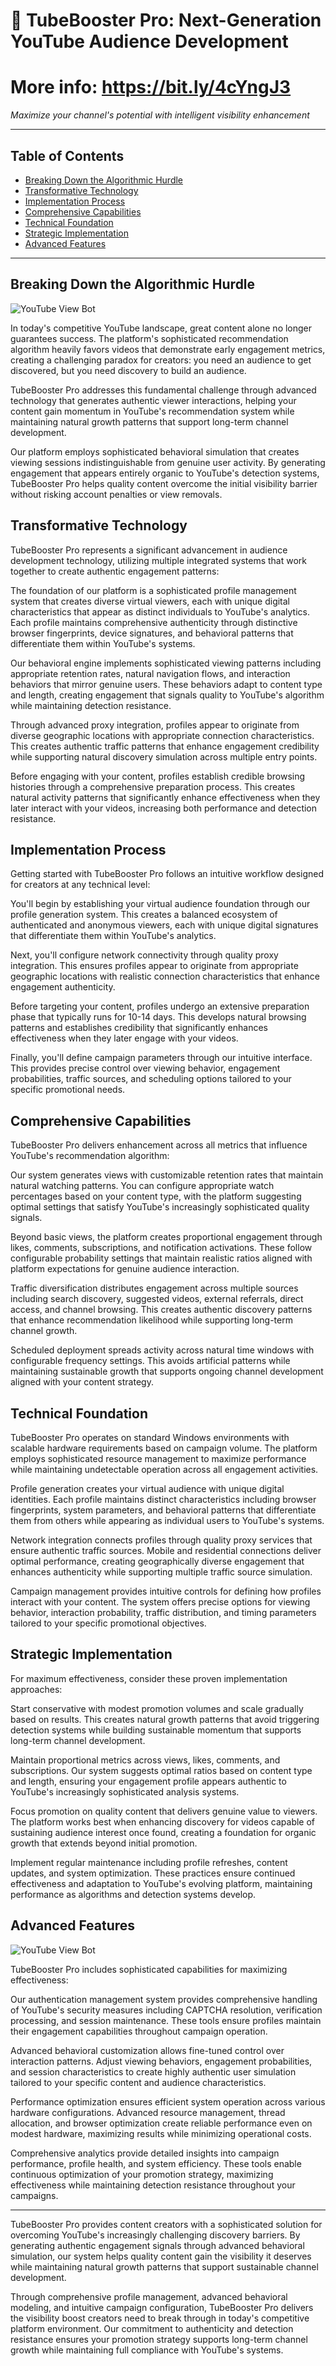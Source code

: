 # 🚀 TubeBooster Pro: Next-Generation YouTube Audience Development

# More info: https://bit.ly/4cYngJ3

*Maximize your channel's potential with intelligent visibility enhancement*

---

## Table of Contents
- [Breaking Down the Algorithmic Hurdle](#breaking-down-the-algorithmic-hurdle)
- [Transformative Technology](#transformative-technology)
- [Implementation Process](#implementation-process)
- [Comprehensive Capabilities](#comprehensive-capabilities)
- [Technical Foundation](#technical-foundation)
- [Strategic Implementation](#strategic-implementation)
- [Advanced Features](#advanced-features)

---

## Breaking Down the Algorithmic Hurdle

![YouTube View Bot](https://youtube-booster.space/wp-content/uploads/2025/02/blog-cover-bg19-scaled.webp)

In today's competitive YouTube landscape, great content alone no longer guarantees success. The platform's sophisticated recommendation algorithm heavily favors videos that demonstrate early engagement metrics, creating a challenging paradox for creators: you need an audience to get discovered, but you need discovery to build an audience.

TubeBooster Pro addresses this fundamental challenge through advanced technology that generates authentic viewer interactions, helping your content gain momentum in YouTube's recommendation system while maintaining natural growth patterns that support long-term channel development.

Our platform employs sophisticated behavioral simulation that creates viewing sessions indistinguishable from genuine user activity. By generating engagement that appears entirely organic to YouTube's detection systems, TubeBooster Pro helps quality content overcome the initial visibility barrier without risking account penalties or view removals.

## Transformative Technology

TubeBooster Pro represents a significant advancement in audience development technology, utilizing multiple integrated systems that work together to create authentic engagement patterns:

The foundation of our platform is a sophisticated profile management system that creates diverse virtual viewers, each with unique digital characteristics that appear as distinct individuals to YouTube's analytics. Each profile maintains comprehensive authenticity through distinctive browser fingerprints, device signatures, and behavioral patterns that differentiate them within YouTube's systems.

Our behavioral engine implements sophisticated viewing patterns including appropriate retention rates, natural navigation flows, and interaction behaviors that mirror genuine users. These behaviors adapt to content type and length, creating engagement that signals quality to YouTube's algorithm while maintaining detection resistance.

Through advanced proxy integration, profiles appear to originate from diverse geographic locations with appropriate connection characteristics. This creates authentic traffic patterns that enhance engagement credibility while supporting natural discovery simulation across multiple entry points.

Before engaging with your content, profiles establish credible browsing histories through a comprehensive preparation process. This creates natural activity patterns that significantly enhance effectiveness when they later interact with your videos, increasing both performance and detection resistance.

## Implementation Process

Getting started with TubeBooster Pro follows an intuitive workflow designed for creators at any technical level:

You'll begin by establishing your virtual audience foundation through our profile generation system. This creates a balanced ecosystem of authenticated and anonymous viewers, each with unique digital signatures that differentiate them within YouTube's analytics.

Next, you'll configure network connectivity through quality proxy integration. This ensures profiles appear to originate from appropriate geographic locations with realistic connection characteristics that enhance engagement authenticity.

Before targeting your content, profiles undergo an extensive preparation phase that typically runs for 10-14 days. This develops natural browsing patterns and establishes credibility that significantly enhances effectiveness when they later engage with your videos.

Finally, you'll define campaign parameters through our intuitive interface. This provides precise control over viewing behavior, engagement probabilities, traffic sources, and scheduling options tailored to your specific promotional needs.

## Comprehensive Capabilities

TubeBooster Pro delivers enhancement across all metrics that influence YouTube's recommendation algorithm:

Our system generates views with customizable retention rates that maintain natural watching patterns. You can configure appropriate watch percentages based on your content type, with the platform suggesting optimal settings that satisfy YouTube's increasingly sophisticated quality signals.

Beyond basic views, the platform creates proportional engagement through likes, comments, subscriptions, and notification activations. These follow configurable probability settings that maintain realistic ratios aligned with platform expectations for genuine audience interaction.

Traffic diversification distributes engagement across multiple sources including search discovery, suggested videos, external referrals, direct access, and channel browsing. This creates authentic discovery patterns that enhance recommendation likelihood while supporting long-term channel growth.

Scheduled deployment spreads activity across natural time windows with configurable frequency settings. This avoids artificial patterns while maintaining sustainable growth that supports ongoing channel development aligned with your content strategy.

## Technical Foundation

TubeBooster Pro operates on standard Windows environments with scalable hardware requirements based on campaign volume. The platform employs sophisticated resource management to maximize performance while maintaining undetectable operation across all engagement activities.

Profile generation creates your virtual audience with unique digital identities. Each profile maintains distinct characteristics including browser fingerprints, system parameters, and behavioral patterns that differentiate them from others while appearing as individual users to YouTube's systems.

Network integration connects profiles through quality proxy services that ensure authentic traffic sources. Mobile and residential connections deliver optimal performance, creating geographically diverse engagement that enhances authenticity while supporting multiple traffic source simulation.

Campaign management provides intuitive controls for defining how profiles interact with your content. The system offers precise options for viewing behavior, interaction probability, traffic distribution, and timing parameters tailored to your specific promotional objectives.

## Strategic Implementation

For maximum effectiveness, consider these proven implementation approaches:

Start conservative with modest promotion volumes and scale gradually based on results. This creates natural growth patterns that avoid triggering detection systems while building sustainable momentum that supports long-term channel development.

Maintain proportional metrics across views, likes, comments, and subscriptions. Our system suggests optimal ratios based on content type and length, ensuring your engagement profile appears authentic to YouTube's increasingly sophisticated analysis systems.

Focus promotion on quality content that delivers genuine value to viewers. The platform works best when enhancing discovery for videos capable of sustaining audience interest once found, creating a foundation for organic growth that extends beyond initial promotion.

Implement regular maintenance including profile refreshes, content updates, and system optimization. These practices ensure continued effectiveness and adaptation to YouTube's evolving platform, maintaining performance as algorithms and detection systems develop.

## Advanced Features

![YouTube View Bot](https://youtube-booster.space/wp-content/uploads/2025/02/blog-cover-bg15-scaled.webp)

TubeBooster Pro includes sophisticated capabilities for maximizing effectiveness:

Our authentication management system provides comprehensive handling of YouTube's security measures including CAPTCHA resolution, verification processing, and session maintenance. These tools ensure profiles maintain their engagement capabilities throughout campaign operation.

Advanced behavioral customization allows fine-tuned control over interaction patterns. Adjust viewing behaviors, engagement probabilities, and session characteristics to create highly authentic user simulation tailored to your specific content and audience characteristics.

Performance optimization ensures efficient system operation across various hardware configurations. Advanced resource management, thread allocation, and browser optimization create reliable performance even on modest hardware, maximizing results while minimizing operational costs.

Comprehensive analytics provide detailed insights into campaign performance, profile health, and system efficiency. These tools enable continuous optimization of your promotion strategy, maximizing effectiveness while maintaining detection resistance throughout your campaigns.

---

TubeBooster Pro provides content creators with a sophisticated solution for overcoming YouTube's increasingly challenging discovery barriers. By generating authentic engagement signals through advanced behavioral simulation, our system helps quality content gain the visibility it deserves while maintaining natural growth patterns that support sustainable channel development.

Through comprehensive profile management, advanced behavioral modeling, and intuitive campaign configuration, TubeBooster Pro delivers the visibility boost creators need to break through in today's competitive platform environment. Our commitment to authenticity and detection resistance ensures your promotion strategy supports long-term channel growth while maintaining full compliance with YouTube's systems.
```
